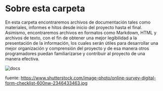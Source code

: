 # Sobre esta carpeta 

En esta carpeta encontraremos archivos de documentación tales como materiales, informes e hitos desde inicio del proyecto hasta el final. Asimismo, encontraremos archivos en formatos como Markdown, HTML y archivos de texto, con el fin de obtener una mejor legibilidad a la presentación de la información, los cuales serán útiles para desarrollar una mejor organización y comprensión del proyecto y de esa manera otros programadores puedan familiarizarse y contribuir al proyecto de una manera efectiva.

![docs](<https://www.shutterstock.com/image-photo/online-survey-digital-form-checklist-600nw-2346433463.jpg>)


fuente: https://www.shutterstock.com/image-photo/online-survey-digital-form-checklist-600nw-2346433463.jpg
